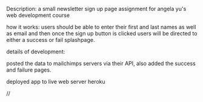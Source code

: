 Description: a small newsletter sign up page assignment for angela yu's web development course


how it works: users should be able to enter their first and last names as well as email and then once the sign up button is clicked users will be 
directed to either a success or fail splashpage.

details of development: 

posted the data to mailchimps servers via their API, also added the success and failure pages.

deployed app to live web server heroku

//


